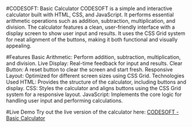 #CODESOFT: Basic Calculator
CODESOFT is a simple and interactive calculator built with HTML, CSS, and JavaScript. It performs essential arithmetic operations such as addition, subtraction, multiplication, and division. The calculator features a clean, user-friendly interface with a display screen to show user input and results. It uses the CSS Grid system for neat alignment of the buttons, making it both functional and visually appealing.

#Features
Basic Arithmetic: Perform addition, subtraction, multiplication, and division.
Live Display: Real-time feedback for input and results.
Clear Button: A reset button to clear the screen and start fresh.
Responsive Layout: Optimized for different screen sizes using CSS Grid.
Technologies Used
HTML: Provides the structure of the calculator, including buttons and display.
CSS: Styles the calculator and aligns buttons using the CSS Grid system for a responsive layout.
JavaScript: Implements the core logic for handling user input and performing calculations.

#Live Demo
Try out the live version of the calculator here: [CODESOFT - Basic Calculator ](https://faizan1568.github.io/CODESOFT/)
